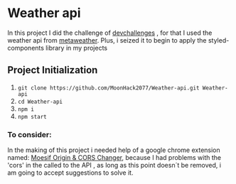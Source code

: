 # Weather api

<p>
    In this project I did the challenge of <a href='https://devchallenges.io/' target='_blank'>devchallenges</a> , for that I used the weather api from <a href='https://www.metaweather.com/api/' target='_blank'>metaweather</a>. Plus, i seized it to begin to apply the styled-components library in my projects
</p>

## Project Initialization

1. ``` git clone https://github.com/MoonHack2077/Weather-api.git Weather-api ```
2. ``` cd Weather-api ```
3. ``` npm i ```
4. ``` npm start ```


### **To consider:**
In the making of this project i needed help of a google chrome extension named:  <a href='https://chrome.google.com/webstore/search/%20Moesif%20Origin%20%26%20CORS%20Changer?hl=es&gclid=Cj0KCQjw6pOTBhCTARIsAHF23fJ0IJT9qdHF1TdV5yKGxkRWHRGwavdiR6zBK8QNqxGSMhURjhyxjJoaAksZEALw_wcB' target='_blank'> Moesif Origin & CORS Changer</a>, because I had problems with the 'cors' in the called to the API , as long as this point doesn´t  be removed, i am going to accept suggestions to solve it. 